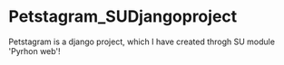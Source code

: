 # Petstagram_SUDjangoproject
Petstagram is a django project, which I have created throgh SU module 'Pyrhon web'!
